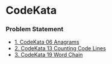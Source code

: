 # CodeKata

### Problem Statement

- [1. CodeKata 06 Anagrams](http://codekata.com/kata/kata06-anagrams/)
- [2. CodeKata 13 Counting Code Lines](http://codekata.com/kata/kata13-counting-code-lines/)
- [3. CodeKata 19 Word Chain](http://codekata.com/kata/kata19-word-chains/) 
